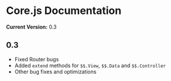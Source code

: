 # Core.js Documentation

__Current Version:__ 0.3


## 0.3

* Fixed Router bugs
* Added `extend` methods for `$$.View`, `$$.Data` and `$$.Controller`
* Other bug fixes and optimizations

